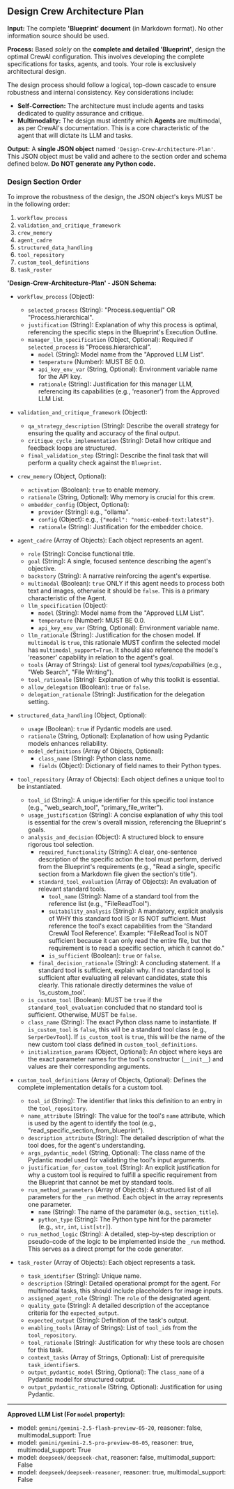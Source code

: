 ## Design Crew Architecture Plan

**Input:** The complete **'Blueprint' document** (in Markdown format). No other information source should be used.

**Process:** Based *solely* on the **complete and detailed 'Blueprint'**, design the optimal CrewAI configuration. This involves developing the complete specifications for tasks, agents, and tools. Your role is exclusively architectural design.

The design process should follow a logical, top-down cascade to ensure robustness and internal consistency. Key considerations include:
* **Self-Correction:** The architecture must include agents and tasks dedicated to quality assurance and critique.
* **Multimodality:** The design must identify which **Agents** are multimodal, as per CrewAI's documentation. This is a core characteristic of the agent that will dictate its LLM and tasks.

**Output:** A **single JSON object** named `'Design-Crew-Architecture-Plan'`. This JSON object must be valid and adhere to the section order and schema defined below. **Do NOT generate any Python code.**

### **Design Section Order**

To improve the robustness of the design, the JSON object's keys MUST be in the following order:

1.  `workflow_process`
2.  `validation_and_critique_framework`
3.  `crew_memory`
4.  `agent_cadre`
5.  `structured_data_handling`
6.  `tool_repository`
7.  `custom_tool_definitions`
8.  `task_roster`

**'Design-Crew-Architecture-Plan' - JSON Schema:**

* `workflow_process` (Object):
    * `selected_process` (String): "Process.sequential" OR "Process.hierarchical".
    * `justification` (String): Explanation of why this process is optimal, referencing the specific steps in the Blueprint's Execution Outline.
    * `manager_llm_specification` (Object, Optional): Required if `selected_process` is "Process.hierarchical".
        * `model` (String): Model name from the "Approved LLM List".
        * `temperature` (Number): MUST BE 0.0.
        * `api_key_env_var` (String, Optional): Environment variable name for the API key.
        * `rationale` (String): Justification for this manager LLM, referencing its capabilities (e.g., 'reasoner') from the Approved LLM List.

* `validation_and_critique_framework` (Object):
    * `qa_strategy_description` (String): Describe the overall strategy for ensuring the quality and accuracy of the final output.
    * `critique_cycle_implementation` (String): Detail how critique and feedback loops are structured.
    * `final_validation_step` (String): Describe the final task that will perform a quality check against the `Blueprint`.

* `crew_memory` (Object, Optional):
    * `activation` (Boolean): `true` to enable memory.
    * `rationale` (String, Optional): Why memory is crucial for this crew.
    * `embedder_config` (Object, Optional):
        * `provider` (String): e.g., "ollama".
        * `config` (Object): e.g., `{"model": "nomic-embed-text:latest"}`.
        * `rationale` (String): Justification for the embedder choice.

* `agent_cadre` (Array of Objects): Each object represents an agent.
    * `role` (String): Concise functional title.
    * `goal` (String): A single, focused sentence describing the agent's objective.
    * `backstory` (String): A narrative reinforcing the agent's expertise.
    * `multimodal` (Boolean): `true` ONLY if this agent needs to process both text and images, otherwise it should be `false`. This is a primary characteristic of the Agent.
    * `llm_specification` (Object):
        * `model` (String): Model name from the "Approved LLM List".
        * `temperature` (Number): MUST BE 0.0.
        * `api_key_env_var` (String, Optional): Environment variable name.
    * `llm_rationale` (String): Justification for the chosen model. If `multimodal` is `true`, this rationale MUST confirm the selected model has `multimodal_support=True`. It should also reference the model's 'reasoner' capability in relation to the agent's goal.
    * `tools` (Array of Strings): List of general tool *types/capabilities* (e.g., "Web Search", "File Writing").
    * `tool_rationale` (String): Explanation of why this toolkit is essential.
    * `allow_delegation` (Boolean): `true` or `false`.
    * `delegation_rationale` (String): Justification for the delegation setting.

* `structured_data_handling` (Object, Optional):
    * `usage` (Boolean): `true` if Pydantic models are used.
    * `rationale` (String, Optional): Explanation of how using Pydantic models enhances reliability.
    * `model_definitions` (Array of Objects, Optional):
        * `class_name` (String): Python class name.
        * `fields` (Object): Dictionary of field names to their Python types.

* `tool_repository` (Array of Objects): Each object defines a unique tool to be instantiated.
    * `tool_id` (String): A unique identifier for this specific tool instance (e.g., "web_search_tool", "primary_file_writer").
    * `usage_justification` (String): A concise explanation of why this tool is essential for the crew's overall mission, referencing the Blueprint's goals.
    * `analysis_and_decision` (Object): A structured block to ensure rigorous tool selection.
        * `required_functionality` (String): A clear, one-sentence description of the specific action the tool must perform, derived from the Blueprint's requirements (e.g., "Read a single, specific section from a Markdown file given the section's title").
        * `standard_tool_evaluation` (Array of Objects): An evaluation of relevant standard tools.
            * `tool_name` (String): Name of a standard tool from the reference list (e.g., "FileReadTool").
            * `suitability_analysis` (String): A mandatory, explicit analysis of WHY this standard tool IS or IS NOT sufficient. Must reference the tool's exact capabilities from the 'Standard CrewAI Tool Reference'. Example: "FileReadTool is NOT sufficient because it can only read the entire file, but the requirement is to read a specific section, which it cannot do."
            * `is_sufficient` (Boolean): `true` or `false`.
        * `final_decision_rationale` (String): A concluding statement. If a standard tool is sufficient, explain why. If no standard tool is sufficient after evaluating all relevant candidates, state this clearly. This rationale directly determines the value of 'is_custom_tool'.
    * `is_custom_tool` (Boolean): MUST be `true` if the `standard_tool_evaluation` concluded that no standard tool is sufficient. Otherwise, MUST be `false`.
    * `class_name` (String): The exact Python class name to instantiate. If `is_custom_tool` is `false`, this will be a standard tool class (e.g., `SerperDevTool`). If `is_custom_tool` is `true`, this will be the name of the new custom tool class defined in `custom_tool_definitions`.
    * `initialization_params` (Object, Optional): An object where keys are the exact parameter names for the tool's constructor (`__init__`) and values are their corresponding arguments.

* `custom_tool_definitions` (Array of Objects, Optional): Defines the complete implementation details for a custom tool.
    * `tool_id` (String): The identifier that links this definition to an entry in the `tool_repository`.
    * `name_attribute` (String): The value for the tool's `name` attribute, which is used by the agent to identify the tool (e.g., "read_specific_section_from_blueprint").
    * `description_attribute` (String): The detailed description of what the tool does, for the agent's understanding.
    * `args_pydantic_model` (String, Optional): The class name of the Pydantic model used for validating the tool's input arguments.
    * `justification_for_custom_tool` (String): An explicit justification for why a custom tool is required to fulfill a specific requirement from the Blueprint that cannot be met by standard tools.
    * `run_method_parameters` (Array of Objects): A structured list of all parameters for the `_run` method. Each object in the array represents one parameter.
        * `name` (String): The name of the parameter (e.g., `section_title`).
        * `python_type` (String): The Python type hint for the parameter (e.g., `str`, `int`, `List[str]`).
    * `run_method_logic` (String): A detailed, step-by-step description or pseudo-code of the logic to be implemented inside the `_run` method. This serves as a direct prompt for the code generator.

* `task_roster` (Array of Objects): Each object represents a task.
    * `task_identifier` (String): Unique name.
    * `description` (String): Detailed operational prompt for the agent. For multimodal tasks, this should include placeholders for image inputs.
    * `assigned_agent_role` (String): The `role` of the designated agent.
    * `quality_gate` (String): A detailed description of the acceptance criteria for the `expected_output`.
    * `expected_output` (String): Definition of the task's output.
    * `enabling_tools` (Array of Strings): List of `tool_id`s from the `tool_repository`.
    * `tool_rationale` (String): Justification for why these tools are chosen for this task.
    * `context_tasks` (Array of Strings, Optional): List of prerequisite `task_identifier`s.
    * `output_pydantic_model` (String, Optional): The `class_name` of a Pydantic model for structured output.
    * `output_pydantic_rationale` (String, Optional): Justification for using Pydantic.

---
**Approved LLM List (For `model` property):**
* model: `gemini/gemini-2.5-flash-preview-05-20`, reasoner: false, multimodal_support: True
* model: `gemini/gemini-2.5-pro-preview-06-05`, reasoner: true, multimodal_support: True
* model: `deepseek/deepseek-chat`, reasoner: false, multimodal_support: False
* model: `deepseek/deepseek-reasoner`, reasoner: true, multimodal_support: False